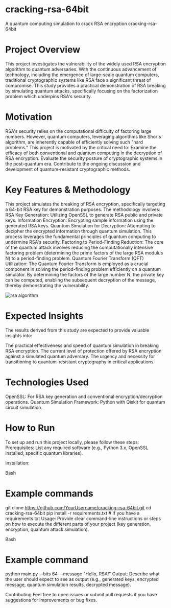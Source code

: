 # cracking-rsa-64bit
A quantum computing simulation to crack RSA encryption
cracking-rsa-64bit
# Project Overview
This project investigates the vulnerability of the widely used RSA encryption algorithm to quantum adversaries. With the continuous advancement of technology, including the emergence of large-scale quantum computers, traditional cryptographic systems like RSA face a significant threat of compromise. This study provides a practical demonstration of RSA breaking by simulating quantum attacks, specifically focusing on the factorization problem which underpins RSA's security.

# Motivation
RSA's security relies on the computational difficulty of factoring large numbers. However, quantum computers, leveraging algorithms like Shor's algorithm, are inherently capable of efficiently solving such "hard problems." This project is motivated by the critical need to:
Examine the efficacy of both conventional and quantum computing in the decryption of RSA encryption.
Evaluate the security posture of cryptographic systems in the post-quantum era.
Contribute to the ongoing discussion and development of quantum-resistant cryptographic methods.

# Key Features & Methodology
This project simulates the breaking of RSA encryption, specifically targeting a 64-bit RSA key for demonstration purposes. The methodology involves:
RSA Key Generation: Utilizing OpenSSL to generate RSA public and private keys.
Information Encryption: Encrypting sample information using the generated RSA keys.
Quantum Simulation for Decryption: Attempting to decipher the encrypted information through quantum simulation. This process leverages the fundamental principles of quantum computing to undermine RSA's security.
Factoring to Period-Finding Reduction: The core of the quantum attack involves reducing the computationally intensive factoring problem (determining the prime factors of the large RSA modulus N) to a period-finding problem.
Quantum Fourier Transform (QFT) Utilization: The Quantum Fourier Transform is employed as a crucial component in solving the period-finding problem efficiently on a quantum simulator.
By determining the factors of the large number N, the private key can be computed, enabling the subsequent decryption of the message, thereby demonstrating the vulnerability.

![rsa algorithm](https://github.com/user-attachments/assets/d7654f76-93cd-4a6e-80c7-cca17468fb36)

# Expected Insights
The results derived from this study are expected to provide valuable insights into:

The practical effectiveness and speed of quantum simulation in breaking RSA encryption.
The current level of protection offered by RSA encryption against a simulated quantum adversary.
The urgency and necessity for transitioning to quantum-resistant cryptography in critical applications.

# Technologies Used
OpenSSL: For RSA key generation and conventional encryption/decryption operations.
Quantum Simulation Framework: Python with Qiskit for quantum circuit simulation.

# How to Run
To set up and run this project locally, please follow these steps:
Prerequisites: List any required software (e.g., Python 3.x, OpenSSL installed, specific quantum libraries).

Installation:

Bash

# Example commands
git clone https://github.com/YourUsername/cracking-rsa-64bit.git
cd cracking-rsa-64bit
pip install -r requirements.txt # If you have a requirements.txt
Usage: Provide clear command-line instructions or steps on how to execute the different parts of your project (key generation, encryption, quantum attack simulation).

Bash

# Example command
python main.py --bits 64 --message "Hello, RSA!"
Output: Describe what the user should expect to see as output (e.g., generated keys, encrypted message, quantum simulation results, decrypted message).

Contributing
Feel free to open issues or submit pull requests if you have suggestions for improvements or bug fixes.
